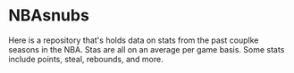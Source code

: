 # NBAsnubs
Here is a repository that's holds data on stats from the past couplke seasons in the NBA. Stas are all on an average per game basis. Some stats include points, steal, rebounds, and more.
